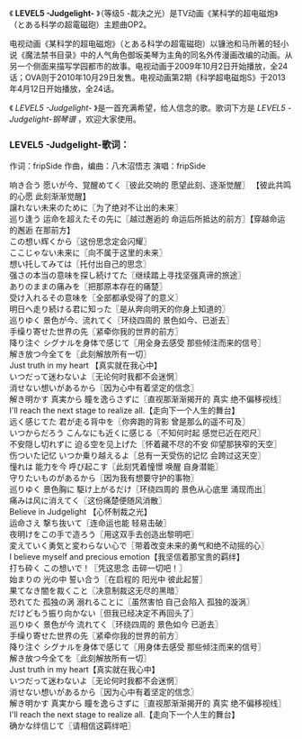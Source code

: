 

《 **LEVEL5 -Judgelight-** 》（等级5 -裁决之光）是TV动画《某科学的超电磁炮》（とある科学の超電磁砲）主题曲OP2。

电视动画《某科学的超电磁炮》（とある科学の超電磁砲）以镰池和马所著的轻小说《魔法禁书目录》中的人气角色御坂美琴为主角的同名外传漫画改编的动画。从另一个侧面来描写学园都市的故事。电视动画于2009年10月2日开始播放，全24话；OVA则于2010年10月29日发售。电视动画第2期《科学超电磁炮S》于2013年4月12日开始播放，全24话。

《 _LEVEL5 -Judgelight-_ 》是一首充满希望，给人信念的歌。歌词下方是 _LEVEL5 -Judgelight-钢琴谱_
，欢迎大家使用。

### LEVEL5 -Judgelight-歌词：

作词：fripSide 作曲，编曲：八木沼悟志 演唱：fripSide

响き合う 愿いが今、覚醒めてく〖彼此交响的 愿望此刻、逐渐觉醒〗 【彼此共鸣的心愿 此刻渐渐觉醒】  
譲れない未来のために〖为了绝对不让出的未来〗  
巡り逢う 运命を超えたその先に〖越过邂逅的 命运后所抵达的前方〗【穿越命运的邂逅 在那前方】  
この想い辉くから〖这份思念定会闪耀〗  
ここじゃない未来に〖向不属于这里的未来〗  
想い托してみては〖托付出自己的思念〗  
强さの本当の意味を探し続けてた〖继续踏上寻找坚强真谛的旅途〗  
ありのままの痛みを〖把那原本存在的痛楚〗  
受け入れるその意味を〖全部都承受得了的意义〗  
明日へ走り続ける君に知った〖是从奔向明天的你身上知道的〗  
巡りゆく 景色が今、流れてく〖环绕四周的 景色如今、已逝去〗  
手缲り寄せた世界の先〖紧牵你我的世界的前方〗  
降り注ぐ シグナルを身体で感じて〖用全身去感受 那些倾注而来的信号〗  
解き放つ今全てを〖此刻解放所有一切〗  
Just truth in my heart 【真实就在我心中】  
いつだって迷わないよ〖无论何时我都不会迷惘〗  
消せない想いがあるから〖因为心中有着坚定的信念〗  
解き明かす 真実から 瞳を逸らさずに〖直视那渐渐揭开的 真实 绝不偏移视线〗  
I'll reach the next stage to realize all.【走向下一个人生的舞台】  
远く感じてた 君が走る背中を〖你奔跑的背影 曾是那么的遥不可及〗  
いつからだろう こんなにも近くに感じる〖不知何时起 感觉已近在咫尺〗  
不安隠し切れずに 迫る空を见上げた〖怀着藏不尽的不安 仰望那狭窄的天空〗  
伤ついた记忆 いつか乗り越えるよ〖总有一天受伤的记忆 会跨过这天空〗  
憧れは 能力を今 呼び起こす〖此刻凭着憧憬 唤醒 自身潜能〗  
守りたいものがあるから〖因为我有想要守护的事物〗  
巡りゆく 景色胸に 駆け上がるだけ〖环绕四周的 景色从心底里 涌现而出〗  
痛みは风に消えてく〖这份痛楚便随风消散〗  
Believe in Judgelight 【心怀制裁之光】  
运命さえ 撃ち抜いて〖连命运也能 轻易击破〗  
夜明けをこの手で造ろう〖用这双手去创造出黎明吧〗  
変えていく勇気と変わらない心で〖带着改变未来的勇气和绝不动摇的心〗  
I believe myself and precious emotion【我坚信着那宝贵的羁绊】  
打ち砕く この想いで！〖凭这思念 击碎一切吧！〗  
始まりの 光の中 誓い合う〖在启程的 阳光中 彼此起誓〗  
果てなき闇を裁くこと〖决意制裁这无尽的黑暗〗  
恐れてた 孤独の涡 溺れることに〖虽然害怕 自己会陷入 孤独的漩涡〗  
だけどもう振り向かない〖但我已经决定不再回头了〗  
巡りゆく 景色が今 流れてく〖环绕四周的 景色如今 已逝去〗  
手缲り寄せた世界の先〖紧牵你我的世界的前方〗  
降り注ぐ シグナルを身体で感じて〖用身体去感受 那些倾注而来的信号〗  
解き放つ今全てを〖此刻解放所有一切〗  
Just truth in my heart【真实就在我心中】  
いつだって迷わないよ〖无论何时我都不会迷惘〗  
消せない想いがあるから〖因为心中有着坚定的信念〗  
解き明かす 真実から 瞳を逸らさずに〖直视那渐渐揭开的 真实 绝不偏移视线〗  
I'll reach the next stage to realize all.【走向下一个人生的舞台】  
确かな绊信じて〖请相信这羁绊吧〗

